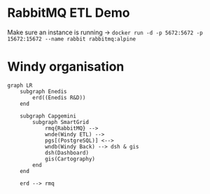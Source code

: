 # RabbitMQ ETL Demo

Make sure an instance is running -> `docker run -d -p 5672:5672 -p 15672:15672 --name rabbit rabbitmq:alpine`

# Windy organisation

```mermaid
graph LR
    subgraph Enedis
        erd((Enedis R&D))
    end

    subgraph Capgemini
        subgraph SmartGrid
            rmq{RabbitMQ} -->
            wnde(Windy ETL) -->
            pgs[(PostgreSQL)] <-->
            wndb(Windy Back) --> dsh & gis
            dsh(Dashboard)
            gis(Cartography)
        end
    end

    erd --> rmq
```
